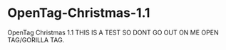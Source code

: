 # OpenTag-Christmas-1.1
OpenTag Christmas 1.1
THIS IS A TEST SO DONT GO OUT ON ME OPEN TAG/GORILLA TAG.
